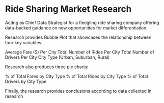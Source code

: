 # Ride Sharing Market Research
Acting as Chief Data Strategist for a fledgling ride sharing company offering data-backed guidance on new opportunities for market differentiation.

 Research provides Bubble Plot that showcases the relationship between four key variables:

Average Fare ($) Per City
Total Number of Rides Per City
Total Number of Drivers Per City
City Type (Urban, Suburban, Rural)

Research also produces three pie charts:

% of Total Fares by City Type
% of Total Rides by City Type
% of Total Drivers by City Type

Finally, the research provides conclusions according to data collected in research
